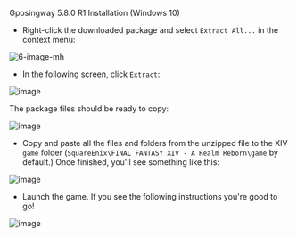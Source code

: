 Gposingway 5.8.0 R1 Installation (Windows 10)

* Right-click the downloaded package and select `Extract All...` in the context menu:

![6-image-mh](https://github.com/gposingway/gposingway/assets/18711130/7968f27b-f5b5-4c1c-ba07-5911a8f7a79e)

* In the following screen, click `Extract`:

![image](https://github.com/gposingway/gposingway/assets/18711130/7d3c3978-355e-4b0e-9a74-c64ab2318f65)

The package files should be ready to copy:

![image](https://github.com/gposingway/gposingway/assets/18711130/5654b154-4599-4623-94f2-d177c5668a18)

* Copy and paste all the files and folders from the unzipped file to the XIV `game` folder (`SquareEnix\FINAL FANTASY XIV - A Realm Reborn\game` by default.) Once finished, you'll see something like this:

![image](https://github.com/gposingway/gposingway/assets/18711130/0b19951d-0338-419c-903b-351be9483b2f)

* Launch the game. If you see the following instructions you're good to go!

![image](https://github.com/gposingway/gposingway/assets/18711130/65ef0e5f-f49e-4903-9105-acd9bb9c41e9)
